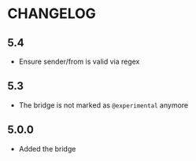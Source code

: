 CHANGELOG
=========

5.4
---

* Ensure sender/from is valid via regex

5.3
---

 * The bridge is not marked as `@experimental` anymore

5.0.0
-----

 * Added the bridge
